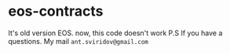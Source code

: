 # eos-contracts
It's old version EOS. now, this code doesn't work
P.S
If you have a questions. My mail
`ant.sviridov@gmail.com`
